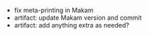- fix meta-printing in Makam
- artifact: update Makam version and commit
- artifact: add anything extra as needed?
